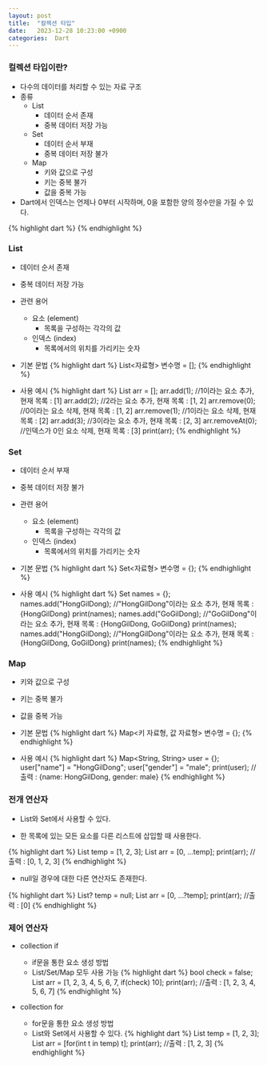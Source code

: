 ```yaml
---
layout: post
title:  "컬렉션 타입"
date:   2023-12-28 10:23:00 +0900
categories:  Dart
---
```


### 컬렉션 타입이란?

- 다수의 데이터를 처리할 수 있는 자료 구조
- 종류
    - List
        - 데이터 순서 존재
        - 중복 데이터 저장 가능
    - Set
        - 데이터 순서 부재
        - 중복 데이터 저장 불가
    - Map
        - 키와 값으로 구성
        - 키는 중복 불가
        - 값을 중복 가능
- Dart에서 인덱스는 언제나 0부터 시작하며, 0을 포함한 양의 정수만을 가질 수 있다.

{% highlight dart %}
{% endhighlight %}

### List

- 데이터 순서 존재
- 중복 데이터 저장 가능
- 관련 용어
    - 요소 (element)
        - 목록을 구성하는 각각의 값
    - 인덱스 (index)
        - 목록에서의 위치를 가리키는 숫자

- 기본 문법
{% highlight dart %}
List<자료형> 변수명 = [];
{% endhighlight %}

- 사용 예시
{% highlight dart %}
List<int> arr = [];
arr.add(1); //1이라는 요소 추가, 현재 목록 : [1]
arr.add(2); //2라는 요소 추가, 현재 목록 : [1, 2]
arr.remove(0); //0이라는 요소 삭제, 현재 목록 : [1, 2]
arr.remove(1); //1이라는 요소 삭제, 현재 목록 : [2]
arr.add(3); //3이라는 요소 추가, 현재 목록 : [2, 3]
arr.removeAt(0); //인덱스가 0인 요소 삭제, 현재 목록 : [3]
print(arr);
{% endhighlight %}

### Set

- 데이터 순서 부재
- 중복 데이터 저장 불가
- 관련 용어
    - 요소 (element)
        - 목록을 구성하는 각각의 값
    - 인덱스 (index)
        - 목록에서의 위치를 가리키는 숫자

- 기본 문법
{% highlight dart %}
Set<자료형> 변수명 = {};
{% endhighlight %}

- 사용 예시
{% highlight dart %}
Set<String> names = {};
names.add("HongGilDong); //"HongGilDong"이라는 요소 추가, 현재 목록 : {HongGilDong}
print(names);
names.add("GoGilDong); //"GoGilDong"이라는 요소 추가, 현재 목록 : {HongGilDong, GoGilDong}
print(names);
names.add("HongGilDong); //"HongGilDong"이라는 요소 추가, 현재 목록 : {HongGilDong, GoGilDong}
print(names);
{% endhighlight %}

### Map

- 키와 값으로 구성
- 키는 중복 불가
- 값을 중복 가능

- 기본 문법
{% highlight dart %}
Map<키 자료형, 값 자료형> 변수명 = {};
{% endhighlight %}

- 사용 예시
{% highlight dart %}
Map<String, String> user = {};
user["name"] = "HongGilDong";
user["gender"] = "male";
print(user); //출력 : {name: HongGilDong, gender: male}
{% endhighlight %}

### 전개 연산자

- List와 Set에서 사용할 수 있다.

- 한 목록에 있는 모든 요소를 다른 리스트에 삽입할 때 사용한다.

{% highlight dart %}
List<int> temp = [1, 2, 3];
List<int> arr = [0, ...temp];
print(arr); //출력 : [0, 1, 2, 3]
{% endhighlight %}

- null일 경우에 대한 다른 연산자도 존재한다.

{% highlight dart %}
List<int>? temp = null;
List<int> arr = [0, ...?temp];
print(arr); //출력 : [0]
{% endhighlight %}

### 제어 연산자

- collection if
    - if문을 통한 요소 생성 방법
    - List/Set/Map 모두 사용 가능
{% highlight dart %}
bool check = false;
List<int> arr = [1, 2, 3, 4, 5, 6, 7, if(check) 10];
print(arr); //출력 : [1, 2, 3, 4, 5, 6, 7]
{% endhighlight %}

- collection for
    - for문을 통한 요소 생성 방법
    - List와 Set에서 사용할 수 있다.
{% highlight dart %}
List<int> temp = [1, 2, 3];
List<int> arr = [for(int t in temp) t];
print(arr); //출력 : [1, 2, 3]
{% endhighlight %}